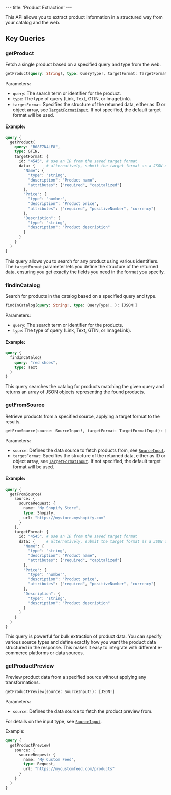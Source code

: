 --- title: 'Product Extraction' ---

This API allows you to extract product information in a structured way from your catalog and the web.

## Key Queries

### getProduct

Fetch a single product based on a specified query and type from the web.

```graphql
getProduct(query: String!, type: QueryType!, targetFormat: TargetFormatInput): JSON
```

Parameters:
- `query`: The search term or identifier for the product.
- `type`: The type of query (Link, Text, GTIN, or ImageLink).
- `targetFormat`: Specifies the structure of the returned data, either as ID or object array, see [`TargetFormatInput`](./types#targetformatinput). If not specified, the default target format will be used.

#### Example:
```graphql
query {
  getProduct(
    query: "B08F7N4LF8",
    type: GTIN,
    targetFormat: {
      id: "4545", # use an ID from the saved target format
      data: {     # alternatively, submit the target format as a JSON object
        "Name": {
          "type": "string",
          "description": "Product name",
          "attributes": ["required", "capitalized"]
        },
        "Price": {
          "type": "number",
          "description": "Product price",
          "attributes": ["required", "positiveNumber", "currency"]
        },
        "Description": {
          "type": "string",
          "description": "Product description"
        }
      }
    }
  )
}
```

This query allows you to search for any product using various identifiers. The `targetFormat` parameter lets you define the structure of the returned data, ensuring you get exactly the fields you need in the format you specify.

### findInCatalog

Search for products in the catalog based on a specified query and type.

```graphql
findInCatalog(query: String!, type: QueryType!, ): [JSON!]
```

Parameters:
- `query`: The search term or identifier for the products.
- `type`: The type of query (Link, Text, GTIN, or ImageLink).

#### Example:
```graphql
query {
  findInCatalog(
    query: "red shoes",
    type: Text
  )
}
```

This query searches the catalog for products matching the given query and returns an array of JSON objects representing the found products.

### getFromSource

Retrieve products from a specified source, applying a target format to the results.

```graphql
getFromSource(source: SourceInput!, targetFormat: TargetFormatInput): [JSON!]
```

Parameters:
- `source`: Defines the data source to fetch products from, see [`SourceInput`](./types#sourceinput).
- `targetFormat`: Specifies the structure of the returned data, either as ID or object array, see [`TargetFormatInput`](./types#targetformatinput). If not specified, the default target format will be used.

#### Example:
```graphql
query {
  getFromSource(
    source: {
      sourceRequest: {
        name: "My Shopify Store",
        type: Shopify,
        url: "https://mystore.myshopify.com"
      }
    },
    targetFormat: {
      id: "4545", # use an ID from the saved target format
      data: {     # alternatively, submit the target format as a JSON object
        "Name": {
          "type": "string",
          "description": "Product name",
          "attributes": ["required", "capitalized"]
        },
        "Price": {
          "type": "number",
          "description": "Product price",
          "attributes": ["required", "positiveNumber", "currency"]
        },
        "Description": {
          "type": "string",
          "description": "Product description"
        }
      }
    }
  )
}
```

This query is powerful for bulk extraction of product data. You can specify various source types and define exactly how you want the product data structured in the response. This makes it easy to integrate with different e-commerce platforms or data sources.

### getProductPreview

Preview product data from a specified source without applying any transformations.

```graphql
getProductPreview(source: SourceInput!): [JSON!]
```

Parameters:
- `source`: Defines the data source to fetch the product preview from.

For details on the input type, see [`SourceInput`](./types#sourceinput).

Example:
```graphql
query {
  getProductPreview(
    source: {
      sourceRequest: {
        name: "My Custom Feed",
        type: Request,
        url: "https://mycustomfeed.com/products"
      }
    }
  )
}
```